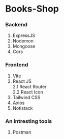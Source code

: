 # Books-Shop

### Backend  

1. ExpressJS
2. Nodemon  
3. Mongoose  
4. Cors

### Frontend 

1. Vite  
2. React JS  
        2.1  React Router  
        2.2  React Icon
3. Tailwind CSS  
4. Axios
5. Notistack

### An intresting tools

1. Postman  